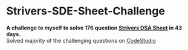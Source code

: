 # Strivers-SDE-Sheet-Challenge
**A challenge to myself to solve 176 question [Strivers DSA Sheet](https://takeuforward.org/interviews/strivers-sde-sheet-top-coding-interview-problems/) in 43 days.**
<br />
Solved majority of the challenging questions on [CodeStudio](https://www.codingninjas.com/codestudio/challenges/striver-sde-challenge)
